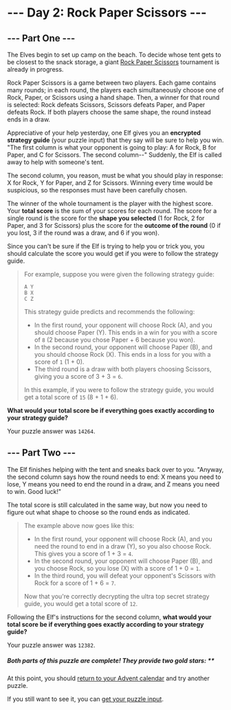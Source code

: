 # --- Day 2: Rock Paper Scissors ---

## --- Part One ---

The Elves begin to set up camp on the beach. To decide whose tent gets to be closest to the snack storage, a giant [Rock Paper Scissors](https://en.wikipedia.org/wiki/Rock_paper_scissors) tournament is already in progress.

Rock Paper Scissors is a game between two players. Each game contains many rounds; in each round, the players each simultaneously choose one of Rock, Paper, or Scissors using a hand shape. Then, a winner for that round is selected: Rock defeats Scissors, Scissors defeats Paper, and Paper defeats Rock. If both players choose the same shape, the round instead ends in a draw.

Appreciative of your help yesterday, one Elf gives you an **encrypted strategy guide** (your puzzle input) that they say will be sure to help you win. "The first column is what your opponent is going to play: A for Rock, B for Paper, and C for Scissors. The second column--" Suddenly, the Elf is called away to help with someone's tent.

The second column, you reason, must be what you should play in response: X for Rock, Y for Paper, and Z for Scissors. Winning every time would be suspicious, so the responses must have been carefully chosen.

The winner of the whole tournament is the player with the highest score. Your **total score** is the sum of your scores for each round. The score for a single round is the score for the **shape you selected** (1 for Rock, 2 for Paper, and 3 for Scissors) plus the score for the **outcome of the round** (0 if you lost, 3 if the round was a draw, and 6 if you won).

Since you can't be sure if the Elf is trying to help you or trick you, you should calculate the score you would get if you were to follow the strategy guide.

> For example, suppose you were given the following strategy guide:
>
>```
>A Y
>B X
>C Z
>```
>
> This strategy guide predicts and recommends the following:
> - In the first round, your opponent will choose Rock (A), and you should choose Paper (Y). This ends in a win for you with a score of `8` (2 because you chose Paper + 6 because you won).
> - In the second round, your opponent will choose Paper (B), and you should choose Rock (X). This ends in a loss for you with a score of `1` (1 + 0).
> - The third round is a draw with both players choosing Scissors, giving you a score of 3 + 3 = `6`.
>
> In this example, if you were to follow the strategy guide, you would get a total score of `15` (8 + 1 + 6).

**What would your total score be if everything goes exactly according to your strategy guide?**

Your puzzle answer was `14264`.

## --- Part Two ---

The Elf finishes helping with the tent and sneaks back over to you. "Anyway, the second column says how the round needs to end: X means you need to lose, Y means you need to end the round in a draw, and Z means you need to win. Good luck!"

The total score is still calculated in the same way, but now you need to figure out what shape to choose so the round ends as indicated.
> The example above now goes like this:
>
> - In the first round, your opponent will choose Rock (A), and you need the round to end in a draw (Y), so you also choose Rock. This gives you a score of 1 + 3 = `4`.
> - In the second round, your opponent will choose Paper (B), and you choose Rock, so you lose (X) with a score of 1 + 0 = `1`.
> - In the third round, you will defeat your opponent's Scissors with Rock for a score of 1 + 6 = `7`.
>
> Now that you're correctly decrypting the ultra top secret strategy guide, you would get a total score of `12`.

Following the Elf's instructions for the second column, **what would your total score be if everything goes exactly according to your strategy guide?**

Your puzzle answer was `12382`.

##### Both parts of this puzzle are complete! They provide two gold stars: **

At this point, you should [return to your Advent calendar](https://adventofcode.com/2022) and try another puzzle.

If you still want to see it, you can [get your puzzle input](../day02/input.txt).